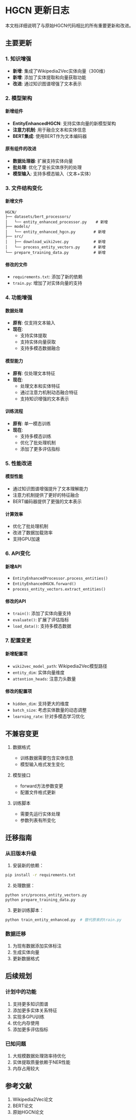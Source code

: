 # HGCN 更新日志

本文档详细说明了与原始HGCN代码相比的所有重要更新和改进。

## 主要更新

### 1. 知识增强
- **新增**: 集成了Wikipedia2Vec实体向量（300维）
- **新增**: 添加了实体提取和向量获取功能
- **改进**: 通过知识图谱增强了文本表示

### 2. 模型架构

#### 新增组件
- **EntityEnhancedHGCN**: 支持实体向量的新模型架构
- **注意力机制**: 用于融合文本和实体信息
- **BERT集成**: 使用BERT作为文本编码器

#### 原有组件的改进
- **数据处理器**: 扩展支持实体向量
- **批处理**: 优化了变长实体序列的处理
- **模型输入**: 支持多模态输入（文本+实体）

### 3. 文件结构变化

#### 新增文件
```
HGCN/
├── datasets/bert_processors/
│   └── entity_enhanced_processor.py    # 新增
├── models/
│   └── entity_enhanced_hgcn.py        # 新增
├── src/
│   ├── download_wiki2vec.py           # 新增
│   └── process_entity_vectors.py      # 新增
└── prepare_training_data.py           # 新增
```

#### 修改的文件
- `requirements.txt`: 添加了新的依赖
- `train.py`: 增加了对实体向量的支持

### 4. 功能增强

#### 数据处理
- **原有**: 仅支持文本输入
- **现在**: 
  - 支持实体提取
  - 支持实体向量获取
  - 支持多模态数据融合

#### 模型能力
- **原有**: 仅处理文本特征
- **现在**:
  - 处理文本和实体特征
  - 通过注意力机制动态融合特征
  - 支持知识增强的文本表示

#### 训练流程
- **原有**: 单一模态训练
- **现在**:
  - 支持多模态训练
  - 优化了批处理机制
  - 添加了更多评估指标

### 5. 性能改进

#### 模型性能
- 通过知识图谱增强提升了文本理解能力
- 注意力机制提供了更好的特征融合
- BERT编码器提供了更强的文本表示

#### 计算效率
- 优化了批处理机制
- 改进了数据加载效率
- 支持GPU加速

### 6. API变化

#### 新增API
- `EntityEnhancedProcessor.process_entities()`
- `EntityEnhancedHGCN.forward()`
- `process_entity_vectors.extract_entities()`

#### 修改的API
- `train()`: 添加了实体向量支持
- `evaluate()`: 扩展了评估指标
- `load_data()`: 支持多模态数据

### 7. 配置变更

#### 新增配置项
- `wiki2vec_model_path`: Wikipedia2Vec模型路径
- `entity_dim`: 实体向量维度
- `attention_heads`: 注意力头数量

#### 修改的配置项
- `hidden_dim`: 支持更大的维度
- `batch_size`: 考虑实体数量的动态调整
- `learning_rate`: 针对多模态学习优化

## 不兼容变更

1. 数据格式
   - 训练数据需要包含实体信息
   - 模型输入格式发生变化

2. 模型接口
   - forward方法参数变更
   - 配置文件格式更新

3. 训练脚本
   - 需要先运行实体处理
   - 参数列表有所变化

## 迁移指南

### 从旧版本升级
1. 安装新的依赖：
```bash
pip install -r requirements.txt
```

2. 处理数据：
```bash
python src/process_entity_vectors.py
python prepare_training_data.py
```

3. 更新训练脚本：
```bash
python train_entity_enhanced.py  # 替代原来的train.py
```

### 数据迁移
1. 为现有数据添加实体标注
2. 生成实体向量
3. 更新数据格式

## 后续规划

### 计划中的功能
1. 支持更多知识图谱
2. 添加更多实体关系特征
3. 实现多GPU训练
4. 优化内存使用
5. 添加更多评估指标

### 已知问题
1. 大规模数据处理效率待优化
2. 实体提取质量依赖于NER性能
3. 内存占用较大

## 参考文献
1. Wikipedia2Vec论文
2. BERT论文
3. 原始HGCN论文
